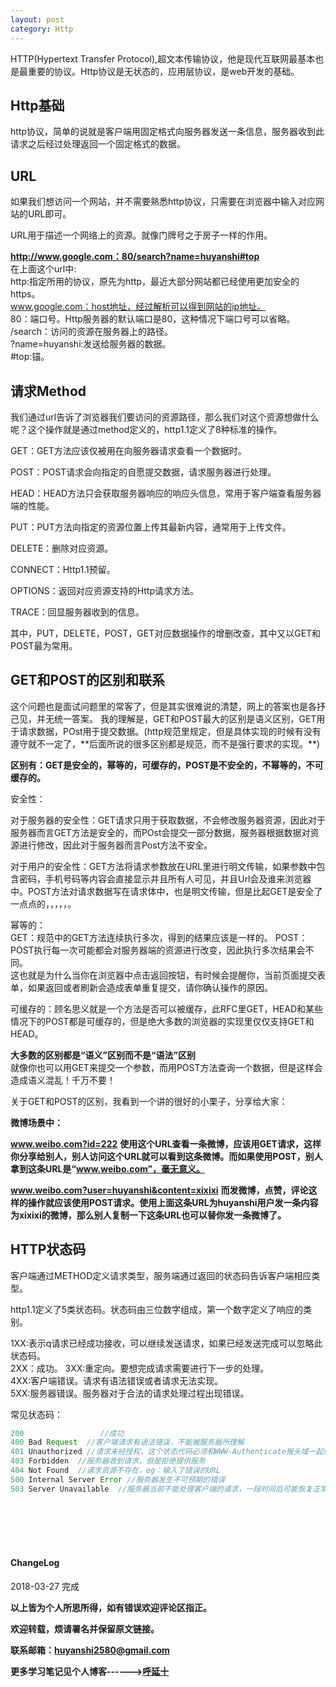 ```yaml
--- 
layout: post
category: Http
---
```


HTTP(Hypertext Transfer Protocol),超文本传输协议，他是现代互联网最基本也是最重要的协议。Http协议是无状态的，应用层协议，是web开发的基础。

<h2>Http基础</h2>
http协议，简单的说就是客户端用固定格式向服务器发送一条信息，服务器收到此请求之后经过处理返回一个固定格式的数据。

<h2>URL</h2>
如果我们想访问一个网站，并不需要熟悉http协议，只需要在浏览器中输入对应网站的URL即可。  

URL用于描述一个网络上的资源。就像门牌号之于房子一样的作用。  
  
**http://www.google.com：80/search?name=huyanshi#top**  
在上面这个url中:  
http:指定所用的协议，原先为http，最近大部分网站都已经使用更加安全的https。  
www.google.com：host地址，经过解析可以得到网站的ip地址。  
80：端口号。Http服务器的默认端口是80，这种情况下端口号可以省略。  
/search：访问的资源在服务器上的路径。  
?name=huyanshi:发送给服务器的数据。  
\#top:锚。  

<h2>请求Method</h2> 
我们通过url告诉了浏览器我们要访问的资源路径，那么我们对这个资源想做什么呢？这个操作就是通过method定义的，http1.1定义了8种标准的操作。  

GET：GET方法应该仅被用在向服务器请求查看一个数据时。

POST：POST请求会向指定的自愿提交数据，请求服务器进行处理。

HEAD：HEAD方法只会获取服务器响应的响应头信息，常用于客户端查看服务器端的性能。  

PUT：PUT方法向指定的资源位置上传其最新内容，通常用于上传文件。  

DELETE：删除对应资源。  

CONNECT：Http1.1预留。  

OPTIONS：返回对应资源支持的Http请求方法。  

TRACE：回显服务器收到的信息。  

其中，PUT，DELETE，POST，GET对应数据操作的增删改查，其中又以GET和POST最为常用。  

<h2>GET和POST的区别和联系</h2>  
这个问题也是面试问题里的常客了，但是其实很难说的清楚，网上的答案也是各抒己见，并无统一答案。  
我的理解是，GET和POST最大的区别是语义区别，GET用于请求数据，POst用于提交数据。(http规范里规定，但是具体实现的时候有没有遵守就不一定了，**后面所说的很多区别都是规范，而不是强行要求的实现。**)  

**区别有：GET是安全的，幂等的，可缓存的，POST是不安全的，不幂等的，不可缓存的。**  

安全性：  

对于服务器的安全性：GET请求只用于获取数据，不会修改服务器资源，因此对于服务器而言GET方法是安全的，而POst会提交一部分数据，服务器根据数据对资源进行修改，因此对于服务器而言Post方法不安全。  

对于用户的安全性：GET方法将请求参数放在URL里进行明文传输，如果参数中包含密码，手机号码等内容会直接显示并且所有人可见，并且Url会及谁来浏览器中。POST方法对请求数据写在请求体中，也是明文传输，但是比起GET是安全了一点点的，，，，，。  

幂等的：  
GET：规范中的GET方法连续执行多次，得到的结果应该是一样的。
POST：POST执行每一次可能都会对服务器端的资源进行改变，因此执行多次结果会不同。  
这也就是为什么当你在浏览器中点击返回按钮，有时候会提醒你，当前页面提交表单，如果返回或者刷新会造成表单重复提交，请你确认操作的原因。  

可缓存的：顾名思义就是一个方法是否可以被缓存，此RFC里GET，HEAD和某些情况下的POST都是可缓存的，但是绝大多数的浏览器的实现里仅仅支持GET和HEAD。  

**大多数的区别都是“语义”区别而不是“语法”区别**  
就像你也可以用GET来提交一个参数，而用POST方法查询一个数据，但是这样会造成语义混乱！千万不要！  

关于GET和POST的区别，我看到一个讲的很好的小栗子，分享给大家：  

**微博场景中：**  

**www.weibo.com?id=222**
**使用这个URL查看一条微博，应该用GET请求，这样你分享给别人，别人访问这个URL就可以看到这条微博。而如果使用POST，别人拿到这条URL是“www.weibo.com”，毫无意义。**  

**www.weibo.com?user=huyanshi&content=xixixi**
**而发微博，点赞，评论这样的操作就应该使用POST请求。使用上面这条URL为huyanshi用户发一条内容为xixixi的微博，那么别人复制一下这条URL也可以替你发一条微博了。**  


<h2>HTTP状态码</h2>  
客户端通过METHOD定义请求类型，服务端通过返回的状态码告诉客户端相应类型。 
 
http1.1定义了5类状态码。状态码由三位数字组成，第一个数字定义了响应的类别。  

1XX:表示q请求已经成功接收，可以继续发送请求，如果已经发送完成可以忽略此状态码。   
2XX：成功。 
3XX:重定向。要想完成请求需要进行下一步的处理。  
4XX:客户端错误。请求有语法错误或者请求无法实现。  
5XX:服务器错误。服务器对于合法的请求处理过程出现错误。  

常见状态码：

```java
200 				//成功
400 Bad Request  //客户端请求有语法错误，不能被服务器所理解
401 Unauthorized //请求未经授权，这个状态代码必须和WWW-Authenticate报头域一起使用
403 Forbidden  //服务器收到请求，但是拒绝提供服务
404 Not Found  //请求资源不存在，eg：输入了错误的URL
500 Internal Server Error //服务器发生不可预期的错误
503 Server Unavailable  //服务器当前不能处理客户端的请求，一段时间后可能恢复正常
```




<br>
<br>
<br>
<br>
<h4>ChangeLog</h4>
2018-03-27      完成
<br>

**以上皆为个人所思所得，如有错误欢迎评论区指正。**

**欢迎转载，烦请署名并保留原文链接。**

**联系邮箱：huyanshi2580@gmail.com**

**更多学习笔记见个人博客------><a href="https://hublanker.github.io/blog/">呼延十</a>**
